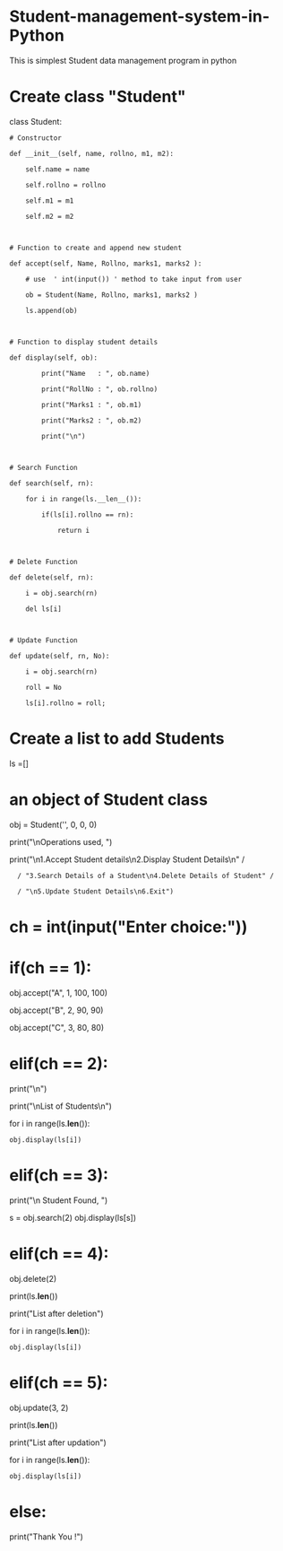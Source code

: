 # Student-management-system-in-Python

This is simplest Student data management program in python 
# Create class "Student" 

class Student: 

    # Constructor 

    def __init__(self, name, rollno, m1, m2): 

        self.name = name 

        self.rollno = rollno 

        self.m1 = m1 

        self.m2 = m2 

         

    # Function to create and append new student    

    def accept(self, Name, Rollno, marks1, marks2 ): 

        # use  ' int(input()) ' method to take input from user 

        ob = Student(Name, Rollno, marks1, marks2 ) 

        ls.append(ob) 

  

    # Function to display student details      

    def display(self, ob): 

            print("Name   : ", ob.name) 

            print("RollNo : ", ob.rollno) 

            print("Marks1 : ", ob.m1) 

            print("Marks2 : ", ob.m2) 

            print("\n")     

         

    # Search Function     

    def search(self, rn): 

        for i in range(ls.__len__()): 

            if(ls[i].rollno == rn): 

                return i        

  

    # Delete Function                                   

    def delete(self, rn): 

        i = obj.search(rn)   

        del ls[i] 

  

    # Update Function    

    def update(self, rn, No): 

        i = obj.search(rn) 

        roll = No 

        ls[i].rollno = roll; 

         
# Create a list to add Students 

ls =[] 
# an object of Student class 

obj = Student('', 0, 0, 0) 

  

print("\nOperations used, ") 

print("\n1.Accept Student details\n2.Display Student Details\n" /

      / "3.Search Details of a Student\n4.Delete Details of Student" /

      / "\n5.Update Student Details\n6.Exit") 

  
# ch = int(input("Enter choice:")) 
# if(ch == 1): 

obj.accept("A", 1, 100, 100) 

obj.accept("B", 2, 90, 90) 

obj.accept("C", 3, 80, 80) 

         
# elif(ch == 2): 

print("\n") 

print("\nList of Students\n") 

for i in range(ls.__len__()):     

    obj.display(ls[i]) 

             
# elif(ch == 3): 

print("\n Student Found, ") 

s = obj.search(2) 
obj.display(ls[s]) 

         
# elif(ch == 4): 

obj.delete(2) 

print(ls.__len__()) 

print("List after deletion") 

for i in range(ls.__len__()):     

    obj.display(ls[i]) 

             
# elif(ch == 5): 

obj.update(3, 2) 

print(ls.__len__()) 

print("List after updation") 

for i in range(ls.__len__()):     

    obj.display(ls[i]) 

             
# else: 

print("Thank You !") 
